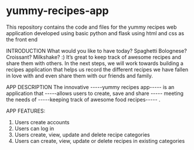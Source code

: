 # yummy-recipes-app
This repository contains the code and files for the yummy recipes web application developed using basic python and flask using html and css as the front end

INTRODUCTION
What would you like to have today? Spaghetti Bolognese? Croissant? Milkshake? :) It’s great to
keep track of awesome recipes and share them with others. In the next steps, we will work
towards building a recipes application that helps us record the different recipes we have fallen in
love with and even share them with our friends and family.

APP DESCRIPTION
The innovative -----yummy recipes app----- is an application that -----allows
users to create, save and share ----- meeting the needs of -----keeping track of
awesome food recipes----- .

APP FEATURES:

1. Users create accounts
2. Users can log in
3. Users create, view, update and delete recipe categories
4. Users can create, view, update or delete recipes in existing
categories
